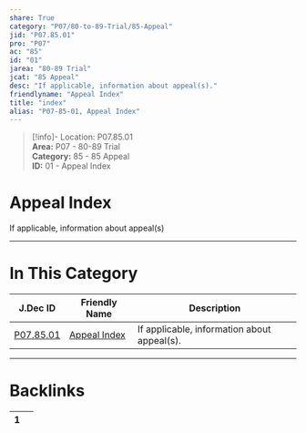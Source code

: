 ```yaml
---  
share: True  
category: "P07/80-to-89-Trial/85-Appeal"  
jid: "P07.85.01"  
pro: "P07"  
ac: "85"  
id: "01"  
jarea: "80-89 Trial"  
jcat: "85 Appeal"  
desc: "If applicable, information about appeal(s)."  
friendlyname: "Appeal Index"  
title: "index"  
alias: "P07-85-01, Appeal Index"  
---  
```

>[!info]- Location: P07.85.01  
>**Area:** P07 - 80-89 Trial  
>**Category:** 85 - 85 Appeal  
>**ID:** 01 - Appeal Index  
  
# Appeal Index  
  
If applicable, information about appeal(s)  
   
  
  
---  
# In This Category  
  
| J.Dec ID                                                                  | Friendly Name                                                                | Description                                 |  
| ------------------------------------------------------------------------- | ---------------------------------------------------------------------------- | ------------------------------------------- |  
| [P07.85.01](index.md) | [Appeal Index](index.md) | If applicable, information about appeal(s). |  
  
  
---  
# Backlinks  
<div><table class="dataview table-view-table"><thead class="table-view-thead"><tr class="table-view-tr-header"><th class="table-view-th"><span></span><span class="dataview small-text">1</span></th><th class="table-view-th"><span></span></th></tr></thead><tbody class="table-view-tbody"></tbody></table></div>